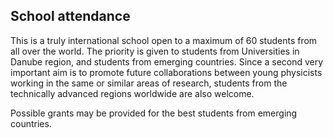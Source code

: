 ## School attendance

This is a truly international school open to a maximum of 60 students from all over the world. The priority is given to students from Universities in Danube region, and students from emerging countries. Since a second very important aim is to promote future collaborations between young physicists working in the same or similar areas of research, students from the technically advanced regions worldwide are also welcome. 

Possible grants may be provided for the best students from emerging countries.
